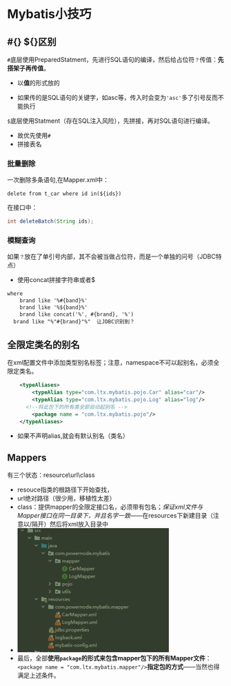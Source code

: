 # Mybatis小技巧

## #{} ${}区别

`#`底层使用PreparedStatment，先进行SQL语句的编译，然后给占位符`？`传值：**先搭架子再传值**。

- 以**值**的形式放的

- 如果传的是SQL语句的关键字，如asc等，传入时会变为`'asc'`多了引号反而不能执行

`$`底层使用Statment（存在SQL注入风险），先拼接，再对SQL语句进行编译。

- 故优先使用`#`
- 拼接表名  

### 批量删除

一次删除多条语句,在Mapper.xml中：

```mysql
delete from t_car where id in(${ids})
```

在接口中：

```java
int deleteBatch(String ids);
```

### 模糊查询

如果`？`放在了单引号内部，其不会被当做占位符，而是一个单独的问号（JDBC特点）

- 使用concat拼接字符串或者$

```mysql
where 
	brand like '%#{band}%'
	brand like '%${band}%'
	brand like concat('%', #{brand}, '%')
  brand like "%"#{brand}"%"  让JDBC识别到？
```

## 全限定类名的别名

在xml配置文件中添加类型别名标签；注意，namespace不可以起别名，必须全限定类名。

```xml
    <typeAliases>
        <typeAlias type="com.ltx.mybatis.pojo.Car" alias="car"/>
        <typeAlias type="com.ltx.mybatis.pojo.Log" alias="log"/>
      <!--将此包下的所有类全部自动起别名 -->
      	<package name = "com.ltx.mybatis.pojo"/>
    </typeAliases>
```

- 如果不声明alias,就会有默认别名（类名）

## Mappers

有三个状态：resource\\url\class

- resouce指类的根路径下开始查找，
- url绝对路径（很少用，移植性太差）
- class：提供mapper的全限定接口名，必须带有包名；*保证xml文件与Mapper接口在同一目录下，并且名字一致*——在resources下新建目录（注意以/隔开）然后将xml放入目录中
- <img src="../Pic/image-20240229222454141.png" alt="image-20240229222454141" style="zoom:50%;" />
- 最后，全部**使用`package`的形式来包含mapper包下的所有Mapper文件**：`<package name = "com.ltx.mybatis.mapper"/>`**指定包的方式**——当然也得满足上述条件。
